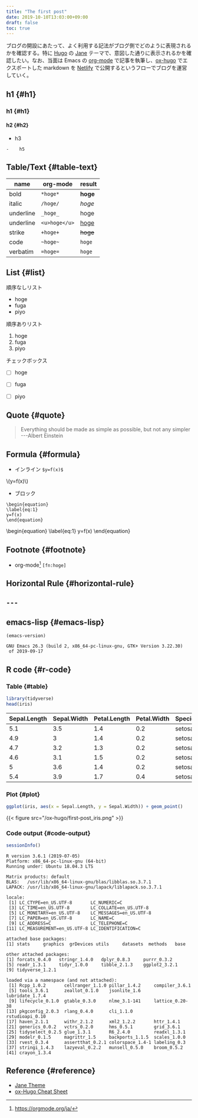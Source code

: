 ```yaml
---
title: "The first post"
date: 2019-10-10T13:03:00+09:00
draft: false
toc: true
---
```


ブログの開設にあたって、よく利用する記法がブログ側でどのように表現されるかを確認する。特に [Hugo](https://gohugo.io/) の [Jane](https://github.com/xianmin/hugo-theme-jane) テーマで、意図した通りに表示されるかを確認したい。なお、当面は Emacs の [org-mode](https://orgmode.org/ja/) で記事を執筆し、[ox-hugo](https://ox-hugo.scripter.co/) でエクスポートした markdown を [Netlify](https://www.netlify.com/) で公開するというフローでブログを運営していく。


## h1 {#h1}


### h1 {#h1}


#### h2 {#h2}

-    h3

    -    h5


## Table/Text {#table-text}

| name      | org-mode      | result                              |
|-----------|---------------|-------------------------------------|
| bold      | `*hoge*`      | **hoge**                            |
| italic    | `/hoge/`      | _hoge_                              |
| underline | `_hoge_`      | <span class="underline">hoge</span> |
| underline | `<u>hoge</u>` | <u>hoge</u>                         |
| strike    | `+hoge+`      | ~~hoge~~                            |
| code      | `~hoge~`      | `hoge`                              |
| verbatim  | `=hoge=`      | `hoge`                              |


## List {#list}

順序なしリスト

-   hoge
-   fuga
-   piyo

順序ありリスト

1.  hoge
2.  fuga
3.  piyo

チェックボックス

-   [ ] hoge
-   [ ] fuga
-   [ ] piyo


## Quote {#quote}

> Everything should be made as simple as possible,
> but not any simpler ---Albert Einstein


## Formula {#formula}

-   インライン `$y=f(x)$`

\\(y=f(x)\\)

-   ブロック

<!--listend-->

```text
\begin{equation}
\label{eq:1}
y=f(x)
\end{equation}
```

\begin{equation}
\label{eq:1}
y=f(x)
\end{equation}


## Footnote {#footnote}

-   org-mode[^fn:1] `[fn:hoge]`


## Horizontal Rule {#horizontal-rule}

`---`
---


## emacs-lisp {#emacs-lisp}

```emacs-lisp
(emacs-version)
```

```text
GNU Emacs 26.3 (build 2, x86_64-pc-linux-gnu, GTK+ Version 3.22.30)
 of 2019-09-17
```


## R code {#r-code}


### Table {#table}

```R
library(tidyverse)
head(iris)
```

| Sepal.Length | Sepal.Width | Petal.Length | Petal.Width | Species |
|--------------|-------------|--------------|-------------|---------|
| 5.1          | 3.5         | 1.4          | 0.2         | setosa  |
| 4.9          | 3           | 1.4          | 0.2         | setosa  |
| 4.7          | 3.2         | 1.3          | 0.2         | setosa  |
| 4.6          | 3.1         | 1.5          | 0.2         | setosa  |
| 5            | 3.6         | 1.4          | 0.2         | setosa  |
| 5.4          | 3.9         | 1.7          | 0.4         | setosa  |


### Plot {#plot}

```R
ggplot(iris, aes(x = Sepal.Length, y = Sepal.Width)) + geom_point()
```

{{< figure src="/ox-hugo/first-post_iris.png" >}}


### Code output {#code-output}

```R
sessionInfo()
```

```text
R version 3.6.1 (2019-07-05)
Platform: x86_64-pc-linux-gnu (64-bit)
Running under: Ubuntu 18.04.3 LTS

Matrix products: default
BLAS:   /usr/lib/x86_64-linux-gnu/blas/libblas.so.3.7.1
LAPACK: /usr/lib/x86_64-linux-gnu/lapack/liblapack.so.3.7.1

locale:
 [1] LC_CTYPE=en_US.UTF-8       LC_NUMERIC=C
 [3] LC_TIME=en_US.UTF-8        LC_COLLATE=en_US.UTF-8
 [5] LC_MONETARY=en_US.UTF-8    LC_MESSAGES=en_US.UTF-8
 [7] LC_PAPER=en_US.UTF-8       LC_NAME=C
 [9] LC_ADDRESS=C               LC_TELEPHONE=C
[11] LC_MEASUREMENT=en_US.UTF-8 LC_IDENTIFICATION=C

attached base packages:
[1] stats     graphics  grDevices utils     datasets  methods   base

other attached packages:
[1] forcats_0.4.0   stringr_1.4.0   dplyr_0.8.3     purrr_0.3.2
[5] readr_1.3.1     tidyr_1.0.0     tibble_2.1.3    ggplot2_3.2.1
[9] tidyverse_1.2.1

loaded via a namespace (and not attached):
 [1] Rcpp_1.0.2       cellranger_1.1.0 pillar_1.4.2     compiler_3.6.1
 [5] tools_3.6.1      zeallot_0.1.0    jsonlite_1.6     lubridate_1.7.4
 [9] lifecycle_0.1.0  gtable_0.3.0     nlme_3.1-141     lattice_0.20-38
[13] pkgconfig_2.0.3  rlang_0.4.0      cli_1.1.0        rstudioapi_0.10
[17] haven_2.1.1      withr_2.1.2      xml2_1.2.2       httr_1.4.1
[21] generics_0.0.2   vctrs_0.2.0      hms_0.5.1        grid_3.6.1
[25] tidyselect_0.2.5 glue_1.3.1       R6_2.4.0         readxl_1.3.1
[29] modelr_0.1.5     magrittr_1.5     backports_1.1.5  scales_1.0.0
[33] rvest_0.3.4      assertthat_0.2.1 colorspace_1.4-1 labeling_0.3
[37] stringi_1.4.3    lazyeval_0.2.2   munsell_0.5.0    broom_0.5.2
[41] crayon_1.3.4
```


## Reference {#reference}

-   [Jane Theme](https://www.xianmin.org/hugo-theme-jane/)
-   [ox-Hugo Cheat Sheet](https://ladicle.com/post/ox-hugo-cheat/)

[^fn:1]: <https://orgmode.org/ja/>
